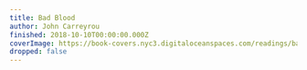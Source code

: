 ```yaml
---
title: Bad Blood
author: John Carreyrou
finished: 2018-10-10T00:00:00.000Z
coverImage: https://book-covers.nyc3.digitaloceanspaces.com/readings/bad-blood-01.jpg
dropped: false
---
```


